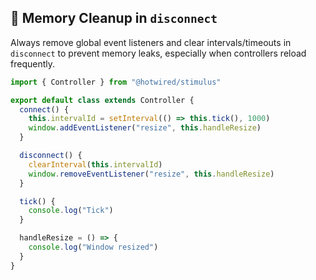 ## 🧹 Memory Cleanup in `disconnect`

Always remove global event listeners and clear intervals/timeouts in `disconnect` to prevent memory leaks, especially when controllers reload frequently.

```js
import { Controller } from "@hotwired/stimulus"

export default class extends Controller {
  connect() {
    this.intervalId = setInterval(() => this.tick(), 1000)
    window.addEventListener("resize", this.handleResize)
  }

  disconnect() {
    clearInterval(this.intervalId)
    window.removeEventListener("resize", this.handleResize)
  }

  tick() {
    console.log("Tick")
  }

  handleResize = () => {
    console.log("Window resized")
  }
}
```
